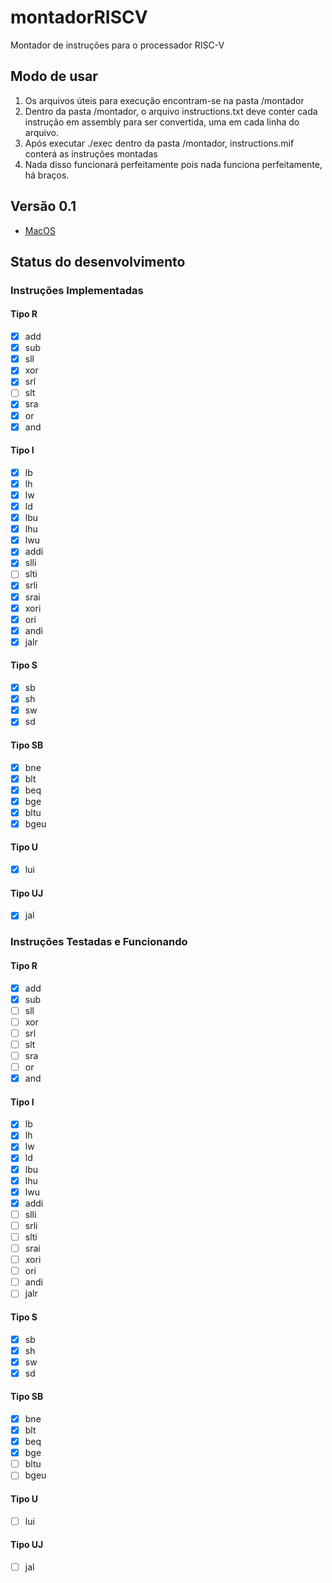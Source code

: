 # montadorRISCV
Montador de instruções para o processador RISC-V
## Modo de usar
1. Os arquivos úteis para execução encontram-se na pasta /montador
2. Dentro da pasta /montador, o arquivo instructions.txt deve conter cada instrução em assembly para ser convertida, uma em cada linha do arquivo.
3. Após executar ./exec dentro da pasta /montador, instructions.mif conterá as instruções montadas
4. Nada disso funcionará perfeitamente pois nada funciona perfeitamente, há braços.

## Versão 0.1
* [MacOS]( https://github.com/gustavoisidio/montadorRISCV/releases/download/0.1/0.1.zip ) 

## Status do desenvolvimento
### Instruções Implementadas

#### Tipo R
- [x] add
- [x] sub
- [x] sll
- [x] xor
- [x] srl
- [ ] slt
- [x] sra
- [x] or
- [x] and

#### Tipo I
- [x] lb
- [x] lh
- [x] lw
- [x] ld
- [x] lbu
- [x] lhu
- [x] lwu
- [x] addi
- [x] slli
- [ ] slti
- [x] srli
- [x] srai
- [x] xori
- [x] ori
- [x] andi
- [x] jalr

#### Tipo S
- [x] sb
- [x] sh
- [x] sw
- [x] sd

#### Tipo SB
- [x] bne
- [x] blt
- [x] beq
- [x] bge
- [x] bltu
- [x] bgeu

#### Tipo U
- [x] lui

#### Tipo UJ
- [x] jal

### Instruções Testadas e Funcionando

#### Tipo R
- [x] add
- [x] sub
- [ ] sll
- [ ] xor
- [ ] srl
- [ ] slt
- [ ] sra
- [ ] or
- [x] and

#### Tipo I
- [x] lb
- [x] lh
- [x] lw
- [x] ld
- [x] lbu
- [x] lhu
- [x] lwu
- [x] addi
- [ ] slli
- [ ] srli
- [ ] slti
- [ ] srai
- [ ] xori
- [ ] ori
- [ ] andi
- [ ] jalr

#### Tipo S
- [x] sb
- [x] sh
- [x] sw
- [x] sd

#### Tipo SB
- [x] bne
- [x] blt
- [x] beq
- [x] bge
- [ ] bltu
- [ ] bgeu

#### Tipo U
- [ ] lui

#### Tipo UJ
- [ ] jal

